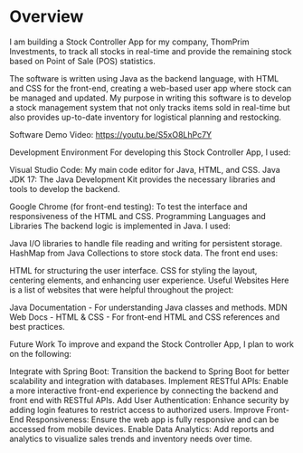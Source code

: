 # Overview


I am building a Stock Controller App for my company, ThomPrim Investments, to track all stocks in real-time and provide the remaining stock based on Point of Sale (POS) statistics.

The software is written using Java as the backend language, with HTML and CSS for the front-end, creating a web-based user app where stock can be managed and updated. My purpose in writing this software is to develop a  stock management system that not only tracks items sold in real-time but also provides up-to-date inventory for logistical planning and restocking.

Software Demo Video: https://youtu.be/S5xO8LhPc7Y

Development Environment
For developing this Stock Controller App, I used:

Visual Studio Code: My main code editor for Java, HTML, and CSS.
Java JDK 17: The Java Development Kit provides the necessary libraries and tools to develop the backend.

Google Chrome (for front-end testing): To test the interface and responsiveness of the HTML and CSS.
Programming Languages and Libraries
The backend logic is implemented in Java. I used:

Java I/O libraries to handle file reading and writing for persistent storage.
HashMap from Java Collections to store stock data.
The front end uses:

HTML for structuring the user interface.
CSS for styling the layout, centering elements, and enhancing user experience.
Useful Websites
Here is a list of websites that were helpful throughout the project:

Java Documentation - For understanding Java classes and methods.
MDN Web Docs - HTML & CSS - For front-end HTML and CSS references and best practices.

Future Work
To improve and expand the Stock Controller App, I plan to work on the following:

Integrate with Spring Boot: Transition the backend to Spring Boot for better scalability and integration with databases.
Implement RESTful APIs: Enable a more interactive front-end experience by connecting the backend and front end with RESTful APIs.
Add User Authentication: Enhance security by adding login features to restrict access to authorized users.
Improve Front-End Responsiveness: Ensure the web app is fully responsive and can be accessed from mobile devices.
Enable Data Analytics: Add reports and analytics to visualize sales trends and inventory needs over time.